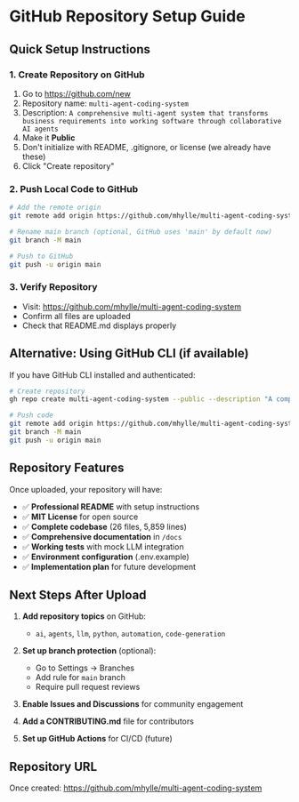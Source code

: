 # GitHub Repository Setup Guide

## Quick Setup Instructions

### 1. Create Repository on GitHub
1. Go to https://github.com/new
2. Repository name: `multi-agent-coding-system`
3. Description: `A comprehensive multi-agent system that transforms business requirements into working software through collaborative AI agents`
4. Make it **Public**
5. Don't initialize with README, .gitignore, or license (we already have these)
6. Click "Create repository"

### 2. Push Local Code to GitHub

```bash
# Add the remote origin
git remote add origin https://github.com/mhylle/multi-agent-coding-system.git

# Rename main branch (optional, GitHub uses 'main' by default now)
git branch -M main

# Push to GitHub
git push -u origin main
```

### 3. Verify Repository
- Visit: https://github.com/mhylle/multi-agent-coding-system
- Confirm all files are uploaded
- Check that README.md displays properly

## Alternative: Using GitHub CLI (if available)

If you have GitHub CLI installed and authenticated:

```bash
# Create repository
gh repo create multi-agent-coding-system --public --description "A comprehensive multi-agent system that transforms business requirements into working software through collaborative AI agents"

# Push code
git remote add origin https://github.com/mhylle/multi-agent-coding-system.git
git branch -M main
git push -u origin main
```

## Repository Features

Once uploaded, your repository will have:

- ✅ **Professional README** with setup instructions
- ✅ **MIT License** for open source
- ✅ **Complete codebase** (26 files, 5,859 lines)
- ✅ **Comprehensive documentation** in `/docs`
- ✅ **Working tests** with mock LLM integration
- ✅ **Environment configuration** (.env.example)
- ✅ **Implementation plan** for future development

## Next Steps After Upload

1. **Add repository topics** on GitHub:
   - `ai`, `agents`, `llm`, `python`, `automation`, `code-generation`

2. **Set up branch protection** (optional):
   - Go to Settings → Branches
   - Add rule for `main` branch
   - Require pull request reviews

3. **Enable Issues and Discussions** for community engagement

4. **Add a CONTRIBUTING.md** file for contributors

5. **Set up GitHub Actions** for CI/CD (future)

## Repository URL
Once created: https://github.com/mhylle/multi-agent-coding-system